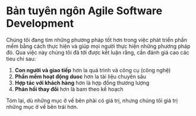 # Bản tuyên ngôn Agile Software Development

Chúng tôi đang tìm những phương pháp tốt hơn trong việc phát triển phần mềm bằng cách thực hiện và giúp mọi người thực hiện những phương pháp đó. Qua việc này chúng tôi đã tới được kết luận rằng, cần đánh giá cao các tieu chi sau:

1. **Con người và giao tiếp** hơn la quá trình và công cụ (công nghệ)
2. **Phần mềm hoạt động duoc** hơn la tài liệu chuyên sâu
3. **Hợp tác với khách hàng** hơn là hợp đồng thương lượng
4. **Phản hồi thay đổi** hơn là bam theo kế hoạch

Tóm lại, dù những mục ở vế bên phải có giá trị, nhưng chúng tôi giá trị những mục ở vế bên trái hơn.
